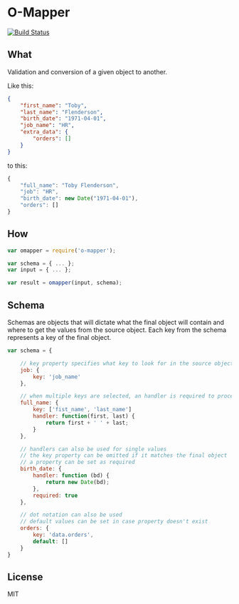 # O-Mapper
[![Build Status](https://travis-ci.org/opedromiranda/o-mapper.svg)](https://travis-ci.org/opedromiranda/o-mapper)


## What
Validation and conversion of a given object to another.

Like this:
```json
{
    "first_name": "Toby",
    "last_name": "Flenderson",
    "birth_date": "1971-04-01",
    "job_name": "HR",
    "extra_data": {
        "orders": []
    }
}
```
to this:
```javascript
{
    "full_name": "Toby Flenderson",
    "job": "HR",
    "birth_date": new Date("1971-04-01"),
    "orders": []
}
```


## How
```javascript
var omapper = require('o-mapper');

var schema = { ... };
var input = { ... };

var result = omapper(input, schema);
```

## Schema
Schemas are objects that will dictate what the final object will contain and where to get the values from the source object.
Each key from the schema represents a key of the final object.

```javascript
var schema = {

    // key property specifies what key to look for in the source object
    job: {
        key: 'job_name'
    },

    // when multiple keys are selected, an handler is required to process the multiple values
    full_name: {
        key: ['fist_name', 'last_name']
        handler: function(first, last) {
            return first + ' ' + last;
        }
    },

    // handlers can also be used for single values
    // the key property can be omitted if it matches the final object
    // a property can be set as required
    birth_date: {
        handler: function (bd) {
            return new Date(bd);
        },
        required: true
    },

    // dot notation can also be used
    // default values can be set in case property doesn't exist
    orders: {
        key: 'data.orders',
        default: []
    }
}
```

License
----

MIT
